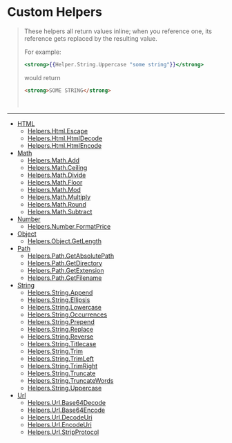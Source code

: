 # Custom Helpers
>These helpers all return values inline; when you reference one, its reference gets replaced by the resulting value.
>
>For example: 
>``` handlebars
><strong>{{Helper.String.Uppercase "some string"}}</strong>
>```
>would return 
>``` html
><strong>SOME STRING</strong>
>```
>&nbsp;
---
* [HTML](customHelpers/html.md)
    * [Helpers.Html.Escape](customHelpers/html.md#helpershtmlescape)
    * [Helpers.Html.HtmlDecode](customHelpers/html.md#helpershtmlhtmldecode)
    * [Helpers.Html.HtmlEncode](customHelpers/html.md#helpershtmlhtmlencode)
* [Math](customHelpers/math.md)
    * [Helpers.Math.Add](customHelpers/math.md#helpersmathadd)
    * [Helpers.Math.Ceiling](customHelpers/math.md#helpersmathceiling)
    * [Helpers.Math.Divide](customHelpers/math.md#helpersmathdivide)
    * [Helpers.Math.Floor](customHelpers/math.md#helpersmathfloor)
    * [Helpers.Math.Mod](customHelpers/math.md#helpersmathmod)
    * [Helpers.Math.Multiply](customHelpers/math.md#helpersmathmultiply)
    * [Helpers.Math.Round](customHelpers/math.md#helpersmathround)
    * [Helpers.Math.Subtract](customHelpers/math.md#helpersmathsubtract)
* [Number](customHelpers/number.md)
    * [Helpers.Number.FormatPrice](customHelpers/number.md#helpersnumberformatprice)
* [Object](customHelpers/object.md)
    * [Helpers.Object.GetLength](customHelpers/object.md#helpersobjectgetlength)
* [Path](customHelpers/path.md)
    * [Helpers.Path.GetAbsolutePath](customHelpers/path.md#helperspathgetabsolutepath)
    * [Helpers.Path.GetDirectory](customHelpers/path.md#helperspathgetdirectory)
    * [Helpers.Path.GetExtension](customHelpers/path.md#helperspathgetextension)
    * [Helpers.Path.GetFilename](customHelpers/path.md#helperspathgetfilename)
* [String](customHelpers/string.md)
    * [Helpers.String.Append](customHelpers/string.md#helpersstringappend)
    * [Helpers.String.Ellipsis](customHelpers/string.md#helpersstringellipsis)
    * [Helpers.String.Lowercase](customHelpers/string.md#helpersstringlowercase)
    * [Helpers.String.Occurrences](customHelpers/string.md#helpersstringoccurrences)
    * [Helpers.String.Prepend](customHelpers/string.md#helpersstringprepend)
    * [Helpers.String.Replace](customHelpers/string.md#helpersstringreplace)
    * [Helpers.String.Reverse](customHelpers/string.md#helpersstringreverse)
    * [Helpers.String.Titlecase](customHelpers/string.md#helpersstringtitlecase)
    * [Helpers.String.Trim](customHelpers/string.md#helpersstringtrim)
    * [Helpers.String.TrimLeft](customHelpers/string.md#helpersstringtrimleft)
    * [Helpers.String.TrimRight](customHelpers/string.md#helpersstringtrimright)
    * [Helpers.String.Truncate](customHelpers/string.md#helpersstringtruncate)
    * [Helpers.String.TruncateWords](customHelpers/string.md#helpersstringtruncatewords)
    * [Helpers.String.Uppercase](customHelpers/string.md#helpersstringuppercase)
* [Url](customHelpers/url.md)
    * [Helpers.Url.Base64Decode](customHelpers/url.md#helpersurlbase64decode)
    * [Helpers.Url.Base64Encode](customHelpers/url.md#helpersurlbase64encode)
    * [Helpers.Url.DecodeUri](customHelpers/url.md#helpersurldecodeuri)
    * [Helpers.Url.EncodeUri](customHelpers/url.md#helpersurlencodeuri)
    * [Helpers.Url.StripProtocol](customHelpers/url.md#helpersurlstripprotocol)